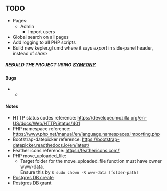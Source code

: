 ## TODO
* Pages:
  * Admin
    * Import users
* Global search on all pages
* Add logging to all PHP scripts
* Build new kepler.gl umd where it says *export* in side-panel header, instead of *share*

##### REBUILD THE PROJECT USING [SYMFONY](https://symfony.com/doc/current/quick_tour/the_big_picture.html)


#### Bugs
* -


#### Notes
* HTTP status codes reference: https://developer.mozilla.org/en-US/docs/Web/HTTP/Status/401
* PHP namespace reference: https://www.php.net/manual/en/language.namespaces.importing.php
* Bootstrap-datepicker reference: https://bootstrap-datepicker.readthedocs.io/en/latest/
* Feather icons reference: https://feathericons.com/
* PHP move_uploaded_file:
  * Target folder for the move_uploaded_file function must have owner www-data. <br />
    Ensure this by ``` $ sudo chown -R www-data [folder-path] ```
* [Postgres DB create](https://medium.com/coding-blocks/creating-user-database-and-adding-access-on-postgresql-8bfcd2f4a91e)
* [Postgres DB grant](https://stackoverflow.com/questions/23275656/postgresql-relation-doesnt-exist-error-when-granting-priviliges)

